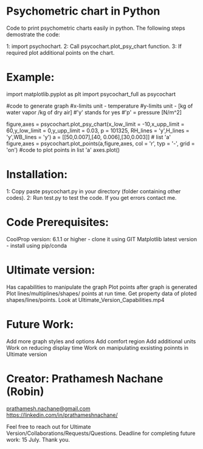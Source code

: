 # Psychometric chart in Python

Code to print psychometric charts easily in python. The following steps demostrate the code:

1: import psychochart.
2: Call psycochart.plot_psy_chart function.
3: If required plot additional points on the chart.

# Example:

import matplotlib.pyplot as plt
import psycochart_full as psycochart

#code to generate graph 
#x-limits unit - temperature
#y-limits unit - [kg of water vapor /kg of dry air]
#'y' stands for yes 
#'p' = pressure [N/m^2] 

figure,axes = psycochart.plot_psy_chart(x_low_limit = -10,x_upp_limit = 60,y_low_limit = 0,y_upp_limit = 0.03, p = 101325, RH_lines = 'y',H_lines = 'y',WB_lines = 'y')
a = [[50,0.007],[40, 0.006],[30,0.003]] # list 'a'
figure,axes = psycochart.plot_points(a,figure,axes, col = 'r', typ = '-', grid = 'on') #code to plot points in list 'a'
axes.plot()

# Installation:
1: Copy paste psycochart.py in your directory (folder containing other codes).
2: Run test.py to test the code. If you get errors contact me.

# Code Prerequisites:
CoolProp version: 6.1.1 or higher - clone it using GIT
Matplotlib latest version - install using pip/conda

# Ultimate version:
Has capabilities to manipulate the graph
Plot points after graph is generated
Plot lines/multiplines/shapes/ points at run time.
Get property data of ploted shapes/lines/points.
Look at Ultimate_Version_Capabilities.mp4

# Future Work:
Add more graph styles and options
Add comfort region
Add additional units
Work on reducing display time
Work on manipulating exsisting poinnts in Ultimate version

# Creator: Prathamesh Nachane (Robin)
prathamesh.nachane@gmail.com
https://linkedin.com/in/prathameshnachane/


Feel free to reach out for Ultimate Version/Collaborations/Requests/Questions.
Deadline for completing future work: 15 July.
Thank you.

